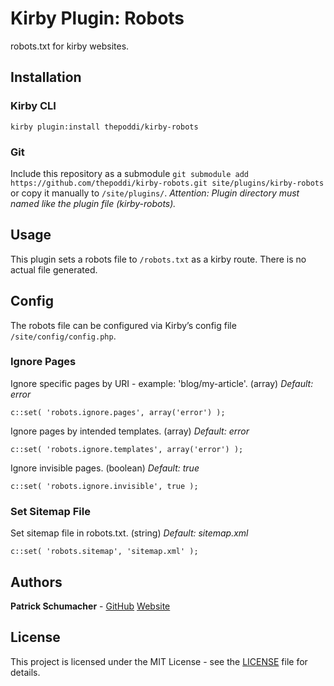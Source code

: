 # Kirby Plugin: Robots

robots.txt for kirby websites.

## Installation

### Kirby CLI
`kirby plugin:install thepoddi/kirby-robots`

### Git
Include this repository as a submodule `git submodule add https://github.com/thepoddi/kirby-robots.git site/plugins/kirby-robots` or copy it manually to `/site/plugins/`. *Attention: Plugin directory must named like the plugin file (kirby-robots).*


## Usage
This plugin sets a robots file to `/robots.txt` as a kirby route. There is no actual file generated.


## Config

The robots file can be configured via Kirby’s config file `/site/config/config.php`.

### Ignore Pages
Ignore specific pages by URI - example: 'blog/my-article'. (array) *Default: error*
```
c::set( 'robots.ignore.pages', array('error') );
```

Ignore pages by intended templates. (array) *Default: error*
```
c::set( 'robots.ignore.templates', array('error') );
```

Ignore invisible pages. (boolean) *Default: true*
```
c::set( 'robots.ignore.invisible', true );
```

### Set Sitemap File
Set sitemap file in robots.txt. (string) *Default: sitemap.xml*
```
c::set( 'robots.sitemap', 'sitemap.xml' );
```

## Authors

**Patrick Schumacher** - [GitHub](https://github.com/thepoddi) [Website](https://www.thepoddi.com)

## License

This project is licensed under the MIT License - see the [LICENSE](LICENSE) file for details.
